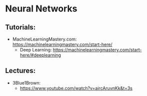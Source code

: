 # Neural Networks

## Tutorials:
- MachineLearningMastery.com: https://machinelearningmastery.com/start-here/
  - Deep Learning: https://machinelearningmastery.com/start-here/#deeplearning

## Lectures:
- 3Blue1Brown:
  - https://www.youtube.com/watch?v=aircAruvnKk&t=3s
